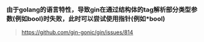 ### 由于golang的语言特性，导致gin在通过结构体的tag解析部分类型参数(例如bool)时失败，此时可以尝试使用指针(例如*bool)

> https://github.com/gin-gonic/gin/issues/814
